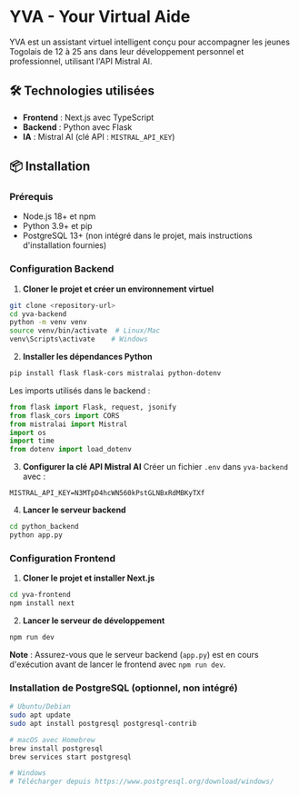 # YVA - Your Virtual Aide

YVA est un assistant virtuel intelligent conçu pour accompagner les jeunes Togolais de 12 à 25 ans dans leur développement personnel et professionnel, utilisant l'API Mistral AI.

## 🛠️ Technologies utilisées

- **Frontend** : Next.js avec TypeScript
- **Backend** : Python avec Flask
- **IA** : Mistral AI (clé API : `MISTRAL_API_KEY`)

## 📦 Installation

### Prérequis
- Node.js 18+ et npm
- Python 3.9+ et pip
- PostgreSQL 13+ (non intégré dans le projet, mais instructions d'installation fournies)

### Configuration Backend

1. **Cloner le projet et créer un environnement virtuel**
```bash
git clone <repository-url>
cd yva-backend
python -m venv venv
source venv/bin/activate  # Linux/Mac
venv\Scripts\activate    # Windows
```

2. **Installer les dépendances Python**
```bash
pip install flask flask-cors mistralai python-dotenv
```

Les imports utilisés dans le backend :
```python
from flask import Flask, request, jsonify
from flask_cors import CORS
from mistralai import Mistral
import os
import time
from dotenv import load_dotenv
```

3. **Configurer la clé API Mistral AI**
Créer un fichier `.env` dans `yva-backend` avec :
```env
MISTRAL_API_KEY=N3MTpD4hcWN560kPstGLNBxRdMBKyTXf
```

4. **Lancer le serveur backend**
```bash
cd python_backend
python app.py
```

### Configuration Frontend

1. **Cloner le projet et installer Next.js**
```bash
cd yva-frontend
npm install next
```

2. **Lancer le serveur de développement**
```bash
npm run dev
```

**Note** : Assurez-vous que le serveur backend (`app.py`) est en cours d'exécution avant de lancer le frontend avec `npm run dev`.

### Installation de PostgreSQL (optionnel, non intégré)

```bash
# Ubuntu/Debian
sudo apt update
sudo apt install postgresql postgresql-contrib

# macOS avec Homebrew
brew install postgresql
brew services start postgresql

# Windows
# Télécharger depuis https://www.postgresql.org/download/windows/
```